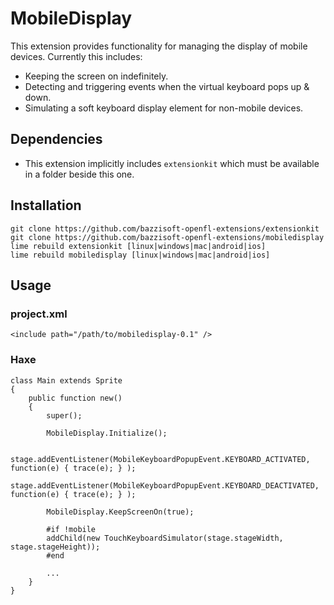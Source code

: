 MobileDisplay
=============

This extension provides functionality for managing the display of mobile devices. Currently this includes:

- Keeping the screen on indefinitely.
- Detecting and triggering events when the virtual keyboard pops up & down.
- Simulating a soft keyboard display element for non-mobile devices.


Dependencies
------------

- This extension implicitly includes `extensionkit` which must be available in a folder
  beside this one.


Installation
------------

    git clone https://github.com/bazzisoft-openfl-extensions/extensionkit
    git clone https://github.com/bazzisoft-openfl-extensions/mobiledisplay
    lime rebuild extensionkit [linux|windows|mac|android|ios]
    lime rebuild mobiledisplay [linux|windows|mac|android|ios]


Usage
-----

### project.xml

    <include path="/path/to/mobiledisplay-0.1" />


### Haxe

    class Main extends Sprite
    {
    	public function new()
        {
    		super();

            MobileDisplay.Initialize();

            stage.addEventListener(MobileKeyboardPopupEvent.KEYBOARD_ACTIVATED, function(e) { trace(e); } );
            stage.addEventListener(MobileKeyboardPopupEvent.KEYBOARD_DEACTIVATED, function(e) { trace(e); } );

            MobileDisplay.KeepScreenOn(true);

            #if !mobile
            addChild(new TouchKeyboardSimulator(stage.stageWidth, stage.stageHeight));
            #end

            ...
        }
    }
